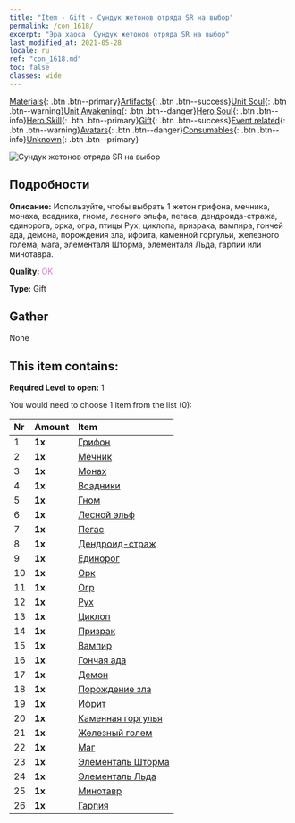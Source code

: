 ```yaml
---
title: "Item - Gift - Сундук жетонов отряда SR на выбор"
permalink: /con_1618/
excerpt: "Эра хаоса  Сундук жетонов отряда SR на выбор"
last_modified_at: 2021-05-28
locale: ru
ref: "con_1618.md"
toc: false
classes: wide
---
```

 [Materials](/ItemsRU/){: .btn .btn--primary}[Artifacts](/ItemsRU/Artifacts/){: .btn .btn--success}[Unit Soul](/ItemsRU/UnitSoul/){: .btn .btn--warning}[Unit Awakening](/ItemsRU/UnitAwakening/){: .btn .btn--danger}[Hero Soul](/ItemsRU/HeroSoul/){: .btn .btn--info}[Hero Skill](/ItemsRU/HeroSkill/){: .btn .btn--primary}[Gift](/ItemsRU/Gift/){: .btn .btn--success}[Event related](/ItemsRU/Events/){: .btn .btn--warning}[Avatars](/ItemsRU/Avatars/){: .btn .btn--danger}[Consumables](/ItemsRU/Consumables/){: .btn .btn--info}[Unknown](/ItemsRU/Unknown/){: .btn .btn--primary}

 ![Сундук жетонов отряда SR на выбор](/images/t/i_907234.png)

## Подробности
 **Описание:** Используйте, чтобы выбрать 1 жетон грифона, мечника, монаха, всадника, гнома, лесного эльфа, пегаса, дендроида-стража, единорога, орка, огра, птицы Рух, циклопа, призрака, вампира, гончей ада, демона, порождения зла, ифрита, каменной горгульи, железного голема, мага, элементаля Шторма, элементаля Льда, гарпии или минотавра.

 **Quality:** <span style="color: #DA70D6">OK</span>

 **Type:** Gift

## Gather

  None

## This item contains:

 **Required Level to open:** 1

 You would need to choose 1 item from the list (0):

  | Nr | Amount |     Item    |
  |:---|:-------|:------------|
  | 1 |  **1x** | [Грифон](/ItemsRU/unt_192/) |  | 
  | 2 |  **1x** | [Мечник](/ItemsRU/unt_193/) |  | 
  | 3 |  **1x** | [Монах](/ItemsRU/unt_194/) |  | 
  | 4 |  **1x** | [Всадники](/ItemsRU/unt_195/) |  | 
  | 5 |  **1x** | [Гном](/ItemsRU/unt_200/) |  | 
  | 6 |  **1x** | [Лесной эльф](/ItemsRU/unt_201/) |  | 
  | 7 |  **1x** | [Пегас](/ItemsRU/unt_202/) |  | 
  | 8 |  **1x** | [Дендроид-страж](/ItemsRU/unt_203/) |  | 
  | 9 |  **1x** | [Единорог](/ItemsRU/unt_204/) |  | 
  | 10 |  **1x** | [Орк](/ItemsRU/unt_219/) |  | 
  | 11 |  **1x** | [Огр](/ItemsRU/unt_220/) |  | 
  | 12 |  **1x** | [Рух](/ItemsRU/unt_221/) |  | 
  | 13 |  **1x** | [Циклоп](/ItemsRU/unt_222/) |  | 
  | 14 |  **1x** | [Призрак](/ItemsRU/unt_210/) |  | 
  | 15 |  **1x** | [Вампир](/ItemsRU/unt_211/) |  | 
  | 16 |  **1x** | [Гончая ада](/ItemsRU/unt_228/) |  | 
  | 17 |  **1x** | [Демон](/ItemsRU/unt_229/) |  | 
  | 18 |  **1x** | [Порождение зла](/ItemsRU/unt_230/) |  | 
  | 19 |  **1x** | [Ифрит](/ItemsRU/unt_231/) |  | 
  | 20 |  **1x** | [Каменная горгулья](/ItemsRU/unt_236/) |  | 
  | 21 |  **1x** | [Железный голем](/ItemsRU/unt_237/) |  | 
  | 22 |  **1x** | [Маг](/ItemsRU/unt_238/) |  | 
  | 23 |  **1x** | [Элементаль Шторма](/ItemsRU/unt_263/) |  | 
  | 24 |  **1x** | [Элементаль Льда](/ItemsRU/unt_264/) |  | 
  | 25 |  **1x** | [Минотавр](/ItemsRU/unt_248/) |  | 
  | 26 |  **1x** | [Гарпия](/ItemsRU/unt_245/) |  | 
